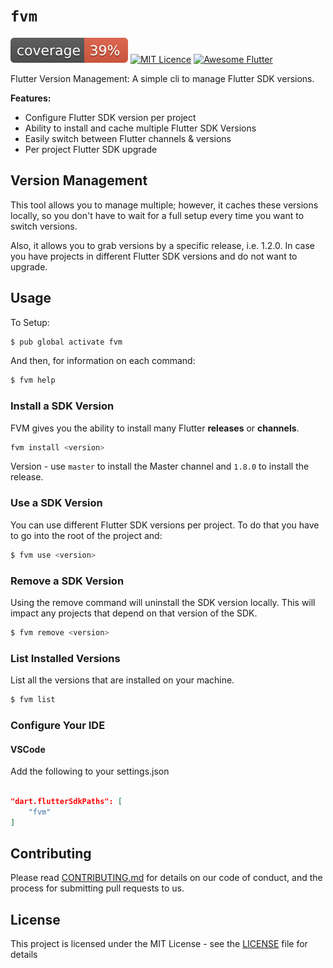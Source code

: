 # `fvm`

![Coverage](coverage_badge.svg?sanitize=true) [![MIT Licence](https://badges.frapsoft.com/os/mit/mit.svg?v=103)](https://opensource.org/licenses/mit-license.php) [![Awesome Flutter](https://img.shields.io/badge/Awesome-Flutter-blue.svg?longCache=true&style=flat-square)](https://github.com/Solido/awesome-flutter)

Flutter Version Management: A simple cli to manage Flutter SDK versions.

**Features:**

* Configure Flutter SDK version per project
* Ability to install and cache multiple Flutter SDK Versions
* Easily switch between Flutter channels & versions
* Per project Flutter SDK upgrade

## Version Management

This tool allows you to manage multiple; however, it caches these versions locally, so you don't have to wait for a full setup every time you want to switch versions.

Also, it allows you to grab versions by a specific release, i.e. 1.2.0. In case you have projects in different Flutter SDK versions and do not want to upgrade.

## Usage

To Setup:

```bash
$ pub global activate fvm
```

And then, for information on each command:

```bash
$ fvm help
```

### Install a SDK Version

FVM gives you the ability to install many Flutter **releases** or **channels**.

```bash
fvm install <version>
```

Version - use `master` to install the Master channel and `1.8.0` to install the release.

### Use a SDK Version

You can use different Flutter SDK versions per project. To do that you have to go into the root of the project and:

```bash
$ fvm use <version>
```

### Remove a SDK Version

Using the remove command will uninstall the SDK version locally. This will impact any projects that depend on that version of the SDK.

```bash
$ fvm remove <version>
```

### List Installed Versions

List all the versions that are installed on your machine.

```bash
$ fvm list
```

### Configure Your IDE
#### VSCode
Add the following to your settings.json

```json

"dart.flutterSdkPaths": [
    "fvm"
]
```

## Contributing

Please read [CONTRIBUTING.md](https://gist.github.com/PurpleBooth/b24679402957c63ec426) for details on our code of conduct, and the process for submitting pull requests to us.

## License

This project is licensed under the MIT License - see the [LICENSE](LICENSE) file for details
